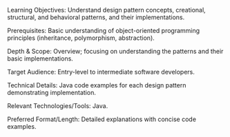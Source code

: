 Learning Objectives: Understand design pattern concepts, creational, structural, and behavioral patterns, and their implementations.

Prerequisites: Basic understanding of object-oriented programming principles (inheritance, polymorphism, abstraction).

Depth & Scope: Overview; focusing on understanding the patterns and their basic implementations.

Target Audience: Entry-level to intermediate software developers.

Technical Details: Java code examples for each design pattern demonstrating implementation.

Relevant Technologies/Tools: Java.

Preferred Format/Length: Detailed explanations with concise code examples.
